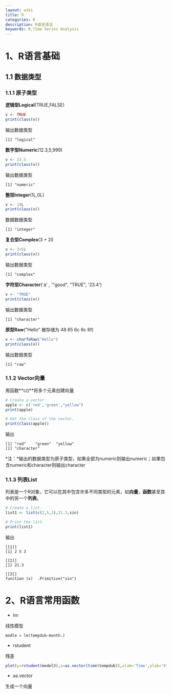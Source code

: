 ```yaml
---
layout: wiki
title: R
categories: R
description: R语言语法
keywords: R,Time Series Analysis
---
```


# 1、R语言基础
## 1.1 数据类型
### 1.1.1 原子类型
**逻辑型Logical**(TRUE,FALSE)

```r
v <- TRUE 
print(class(v))
```

输出数据类型

```
[1] "logical"
```

**数字型Numeric**(12.3,5,999)

```r
v <- 23.5
print(class(v))
```

输出数据类型

```
[1] "numeric"
```

**整型Integer**(1L,0L)

```r
v <- 19L
print(class(v))
```

数据数据类型

```
[1] "integer"
```

**复合型Complex**(3 + 2i)

```r
v <- 2+5i
print(class(v))
```

输出数据类型

```
[1] "complex"
```

**字符型Character**('a' , '"good", "TRUE", '23.4')

```r
v <- "TRUE"
print(class(v))
```

输出数据类型

```
[1] "character"
```

**原型Raw**("Hello" 被存储为 48 65 6c 6c 6f)

```r
v <- charToRaw("Hello")
print(class(v))
```

输出数据类型

```
[1] "raw"
```

### 1.1.2 Vector向量
用函数**c()**将多个元素创建向量

```r
# Create a vector.
apple <- c('red','green',"yellow")
print(apple)

# Get the class of the vector.
print(class(apple))
```

输出

```
[1] "red"    "green"  "yellow"
[1] "character"
```

*注：*输出的数据类型为原子类型，如果全部为numeric则输出numeric；如果包含numeric和character则输出character

### 1.1.3 列表List
列表是一个R对象，它可以在其中包含许多不同类型的元素，如**向量**，**函数**甚至其中的另一个**列表**。

```r
# Create a list.
list1 <- list(c(2,5,3),21.3,sin)

# Print the list.
print(list1)
```

输出

```
[[1]]
[1] 2 5 3

[[2]]
[1] 21.3

[[3]]
function (x)  .Primitive("sin")
```

# 2、R语言常用函数
* lm

线性模型

```r
modle = lm(tempdub~month.)
```

* rstudent

残差

```r
plot(y=rstudent(model3),x=as.vector(time(tempdub)),xlab='Time',ylab='Standardized Residuals',type='o')
```

* as.vector

生成一个向量